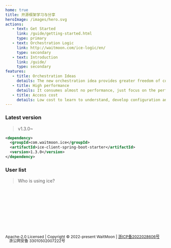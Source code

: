 ```yaml
---
home: true
title: 开源框架学习与分享
heroImage: /images/hero.svg
actions:
   - text: Get Started
     link: /guide/getting-started.html
     type: primary
   - text: Orchestration Logic
     link: http://waitmoon.com/ice-logic/en/
     type: secondary
   - text: Introduction
     link: /guide/
     type: secondary
features:
   - title: Orchestration Ideas
     details: The new orchestration idea provides greater freedom of configuration while ensuring decoupling and reuse, which greatly reduces the cost of rule maintenance.
   - title: High performance
     details: It consumes almost no performance, just focus on the performance of the business itself.
   - title: Access cost
     details: Low cost to learn to understand, develop configuration and abstraction.
---
```


### Latest version
> v1.3.0~

```xml
<dependency>
  <groupId>com.waitmoon.ice</groupId>
  <artifactId>ice-client-spring-boot-starter</artifactId>
  <version>1.3.0</version>
</dependency>
```


### User list
> Who is using ice?

<div class="row">
<span class="link">
    <a href="https://www.agora.io" target="_blank">
        <img :src="$withBase('/images/user/agora.png')" class="no-zoom">
    </a>
</span>
<span class="link">
    <a href="https://www.ximalaya.com" target="_blank">
        <img :src="$withBase('/images/user/xima.png')" class="no-zoom">
    </a>
</span>
<span class="link">
    <a href="https://www.h3c.com" target="_blank">
        <img :src="$withBase('/images/user/h3c.png')" class="no-zoom">
    </a>
</span>
<span class="link">
    <a href="https://www.tuhu.cn" target="_blank">
        <img :src="$withBase('/images/user/tuhu.png')" class="no-zoom">
    </a>
</span>
<span class="link">
    <a href="https://www.htwins.com.cn" target="_blank">
        <img :src="$withBase('/images/user/huatai.png')" class="no-zoom">
    </a>
</span>
<span class="link">
    <a href="https://www.lizhi.fm" target="_blank">
        <img :src="$withBase('/images/user/lizhi.png')" class="no-zoom">
    </a>
</span>
<span class="link">
    <a href="http://www.china-hushan.com" target="_blank">
        <img :src="$withBase('/images/user/hushan.png')" class="no-zoom">
    </a>
</span>
</div>
<div class="row">
<span class="link">
    <a href="https://www.iflytek.com/" target="_blank">
        <img :src="$withBase('/images/user/iflytek.png')" class="no-zoom">
    </a>
</span>
<span class="link">
    <a href="https://www.princesky.com/" target="_blank">
        <img :src="$withBase('/images/user/lampo.png')" class="no-zoom">
    </a>
</span>
<span class="link">
    <a href="http://www.xibaoda.com/" target="_blank">
        <img :src="$withBase('/images/user/xibaoda.png')" class="no-zoom">
    </a>
</span>
<span class="link">
    <a href="https://www.zfire.top/" target="_blank">
        <img :src="$withBase('/images/user/zfire.png')" class="no-zoom">
    </a>
</span>
</div>
<br><br>

<!-- ### test
<CodeGroup>
   <CodeGroupItem title="1" active>

```bash
````

   </CodeGroupItem>

   <CodeGroupItem title="2">

```bash

````
   </CodeGroupItem>
</CodeGroup> -->

<div class="footer" style="font-size:12px">
  <p>
  Apache-2.0 Licensed | Copyright © 2022-present WaitMoon | <a href="https://beian.miit.gov.cn">浙ICP备2022028606号</a><a href="http://www.beian.gov.cn/portal/registerSystemInfo?recordcode=33010502007222" style="display:inline-block;text-decoration:none;height:12px;line-height:12px;">
  <img src="/images/icons/beian.png" style="float:left;height:12px"/>浙公网安备 33010502007222号</a>
  </p>
</div>

<style>
  .link {
    width: 8.4em;
    text-align: left;
  }
  .link img {
    height:1.5em;
    max-width:180px;
    margin: 14px;
  }
  .page-wwads{
    width:100%!important;
    min-height: 0;
    margin: 0;
  }
  .page-wwads .wwads-img img{
    width:80px!important;
  }
  .page-wwads .wwads-poweredby{
    width: 40px;
    position: absolute;
    right: 25px;
    bottom: 3px;
  }
  .wwads-content .wwads-text, .page-wwads .wwads-text{
    height: 100%;
    padding-top: 5px;
    display: block;
  }
  .row {
    display: flex;
    flex-direction: row;
  }
  .col {
    display: flex;
    flex-direction: column;
  }
  .introContent {
    margin-top: 15px;
    font-size: 14px;
  }

</style>
		 
